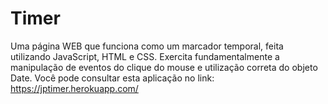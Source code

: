 # Timer
Uma página WEB que funciona como um marcador temporal, feita utilizando JavaScript, HTML e CSS. Exercita fundamentalmente a manipulação de eventos do clique do mouse e utilização correta do objeto Date. Você pode consultar esta aplicação no link: https://jptimer.herokuapp.com/
